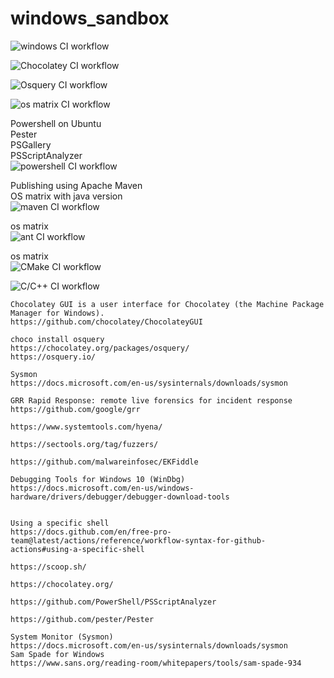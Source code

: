 # windows_sandbox

![windows CI workflow](https://github.com/githubfoam/windows_sandbox/workflows/windows%20CI%20workflow/badge.svg)  

![Chocolatey CI workflow](https://github.com/githubfoam/windows_sandbox/workflows/Chocolatey%20CI%20workflow/badge.svg)  

![Osquery CI workflow](https://github.com/githubfoam/windows_sandbox/workflows/Osquery%20CI%20workflow/badge.svg?branch=master)  

![os matrix CI workflow](https://github.com/githubfoam/windows_sandbox/workflows/os%20matrix%20CI%20workflow/badge.svg?branch=master)  

Powershell on Ubuntu  
Pester  
PSGallery  
PSScriptAnalyzer  
![powershell CI workflow](https://github.com/githubfoam/windows_sandbox/workflows/powershell%20CI%20workflow/badge.svg?branch=master)  

Publishing using Apache Maven  
OS matrix with java version  
![maven CI workflow](https://github.com/githubfoam/windows_sandbox/workflows/maven%20CI%20workflow/badge.svg?branch=master)  

os matrix  
![ant CI workflow](https://github.com/githubfoam/windows_sandbox/workflows/ant%20CI%20workflow/badge.svg?branch=master)  

os matrix  
![CMake CI workflow](https://github.com/githubfoam/windows_sandbox/workflows/CMake%20CI%20workflow/badge.svg?branch=master)  

![C/C++ CI workflow](https://github.com/githubfoam/windows_sandbox/workflows/C/C++%20CI%20workflow/badge.svg?branch=master)

~~~
Chocolatey GUI is a user interface for Chocolatey (the Machine Package Manager for Windows).
https://github.com/chocolatey/ChocolateyGUI

choco install osquery
https://chocolatey.org/packages/osquery/
https://osquery.io/

Sysmon
https://docs.microsoft.com/en-us/sysinternals/downloads/sysmon

GRR Rapid Response: remote live forensics for incident response
https://github.com/google/grr

https://www.systemtools.com/hyena/

https://sectools.org/tag/fuzzers/

https://github.com/malwareinfosec/EKFiddle

Debugging Tools for Windows 10 (WinDbg)
https://docs.microsoft.com/en-us/windows-hardware/drivers/debugger/debugger-download-tools


~~~
~~~
Using a specific shell
https://docs.github.com/en/free-pro-team@latest/actions/reference/workflow-syntax-for-github-actions#using-a-specific-shell

https://scoop.sh/

https://chocolatey.org/

https://github.com/PowerShell/PSScriptAnalyzer

https://github.com/pester/Pester

~~~

~~~
System Monitor (Sysmon)
https://docs.microsoft.com/en-us/sysinternals/downloads/sysmon
Sam Spade for Windows
https://www.sans.org/reading-room/whitepapers/tools/sam-spade-934
~~~

